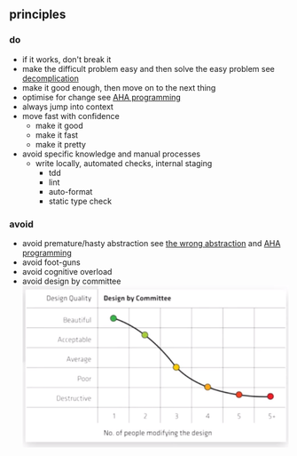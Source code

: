 ## principles

### do

- if it works, don't break it
- make the difficult problem easy and then solve the easy problem see [decomplication](https://www.nateliason.com/blog/decomplication)
- make it good enough, then move on to the next thing
- optimise for change see [AHA programming](https://kentcdodds.com/blog/aha-programming)
- always jump into context
- move fast with confidence
  - make it good
  - make it fast 
  - make it pretty
- avoid specific knowledge and manual processes
  - write locally, automated checks, internal staging
    - tdd
    - lint
    - auto-format
    - static type check

### avoid

- avoid premature/hasty abstraction see [the wrong abstraction](https://www.sandimetz.com/blog/2016/1/20/the-wrong-abstraction) and [AHA programming](https://kentcdodds.com/blog/aha-programming)
- avoid foot-guns
- avoid cognitive overload
- avoid design by committee ![](https://github.com/pjsvis/react-patterns/blob/master/images/design-by-committee.png)

